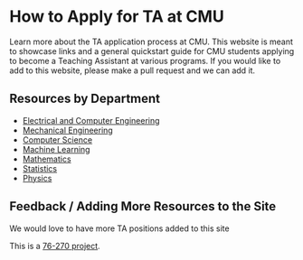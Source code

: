 # How to Apply for TA at CMU

Learn more about the TA application process at CMU. This website is meant to showcase links and a general quickstart guide for CMU students applying to become a Teaching Assistant at various programs. If you would like to add to this website, please make a pull request and we can add it.

## Resources by Department

- [Electrical and Computer Engineering](https://margaretd11.github.io/TA_application_instruction/departments/ECE)
- [Mechanical Engineering](https://margaretd11.github.io/TA_application_instruction/departments/MechE)
- [Computer Science](https://margaretd11.github.io/TA_application_instruction/departments/CS)
- [Machine Learning](https://margaretd11.github.io/TA_application_instruction/departments/ML)
- [Mathematics](https://margaretd11.github.io/TA_application_instruction/departments/Math)
- [Statistics](https://margaretd11.github.io/TA_application_instruction/departments/Stats)
- [Physics](https://margaretd11.github.io/TA_application_instruction/departments/Physics)

## Feedback / Adding More Resources to the Site

We would love to have more TA positions added to this site

This is a [76-270 project](https://margaretd11.github.io/TA_application_instruction/about/info).

